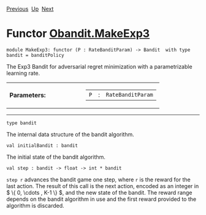 <div class="navbar">

[Previous](Obandit.MakeEpsilonGreedy.html "Obandit.MakeEpsilonGreedy")
 [Up](Obandit.html "Obandit")
 [Next](Obandit.MakeDecayingExp3.html "Obandit.MakeDecayingExp3")

</div>

# Functor [Obandit.MakeExp3](type_Obandit.MakeExp3.html)

    module MakeExp3: functor (P : RateBanditParam) -> Bandit  with type bandit = banditPolicy

<div class="info module top">

<div class="info-desc">

The Exp3 Bandit for adversarial regret minimization with a
parametrizable learning rate.

</div>

</div>

<table>
<colgroup>
<col style="width: 50%" />
<col style="width: 50%" />
</colgroup>
<tbody>
<tr class="odd">
<td style="text-align: left;"><strong>Parameters:</strong></td>
<td><table>
<tbody>
<tr class="odd">
<td style="text-align: center;"><code>P</code></td>
<td style="text-align: center;">:</td>
<td><code class="type">RateBanditParam</code></td>
</tr>
</tbody>
</table></td>
</tr>
</tbody>
</table>

-----

    type bandit 

<div class="info">

<div class="info-desc">

The internal data structure of the bandit algorithm.

</div>

</div>

    val initialBandit : bandit

<div class="info">

<div class="info-desc">

The initial state of the bandit algorithm.

</div>

</div>

    val step : bandit -> float -> int * bandit

<div class="info">

<div class="info-desc">

`step r` advances the bandit game one step, where `r` is the reward for
the last action. The result of this call is the next action, encoded as
an integer in $ \\{ 0, \\cdots , K-1 \\} $, and the new state of the
bandit. The reward range depends on the bandit algorithm in use and the
first reward provided to the algorithm is discarded.

</div>

</div>
